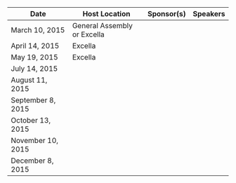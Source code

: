 |Date|Host Location|Sponsor(s)|Speakers|
|----|-------------|----------|--------|
|March 10, 2015| General Assembly or Excella  |  |  |
|April 14, 2015| Excella |  |  |
|May 19, 2015| Excella |  |  |
|July 14, 2015|  |  |  |
|August 11, 2015|  |  |  |
|September 8, 2015|  |  |  |
|October 13, 2015|  |  |  |
|November 10, 2015|  |  |  |
|December 8, 2015|  |  |  |